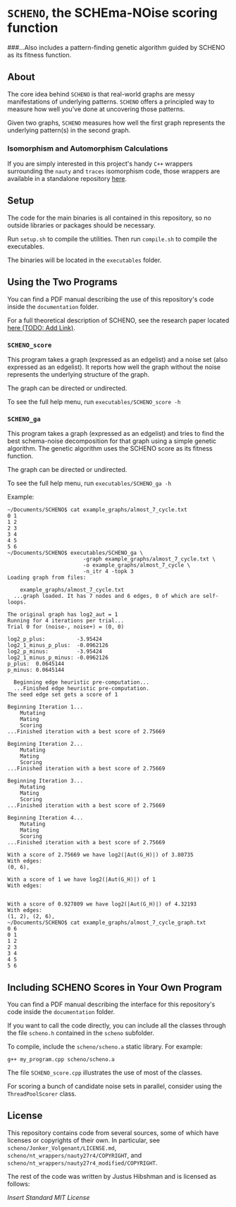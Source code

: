 # `SCHENO`, the SCHEma-NOise scoring function

###...Also includes a pattern-finding genetic algorithm guided by SCHENO as its fitness function.

## About

The core idea behind `SCHENO` is that real-world graphs are messy manifestations of underlying patterns. `SCHENO` offers a principled way to measure how well you've done at uncovering those patterns.

Given two graphs, `SCHENO` measures how well the first graph represents the underlying pattern(s) in the second graph.

### Isomorphism and Automorphism Calculations

If you are simply interested in this project's handy `C++` wrappers surrounding the `nauty` and `traces` isomorphism code, those wrappers are available in a standalone repository [here](https://github.com/schemanoise/Nauty_and_Traces).

## Setup

The code for the main binaries is all contained in this repository, so no outside libraries or packages should be necessary.

Run `setup.sh` to compile the utilities. Then run `compile.sh` to compile the executables.

The binaries will be located in the `executables` folder.

## Using the Two Programs

You can find a PDF manual describing the use of this repository's code inside the `documentation` folder.

For a full theoretical description of SCHENO, see the research paper located [here (TODO: Add Link)](https://github.com/schemanoise/SCHENO).

### `SCHENO_score`

This program takes a graph (expressed as an edgelist) and a noise set (also expressed as an edgelist). It reports how well the graph without the noise represents the underlying structure of the graph.

The graph can be directed or undirected.

To see the full help menu, run `executables/SCHENO_score -h`


### `SCHENO_ga`

This program takes a graph (expressed as an edgelist) and tries to find the best schema-noise decomposition for that graph using a simple genetic algorithm. The genetic algorithm uses the SCHENO score as its fitness function.

The graph can be directed or undirected.

To see the full help menu, run `executables/SCHENO_ga -h`

Example:

```
~/Documents/SCHENO$ cat example_graphs/almost_7_cycle.txt
0 1
1 2
2 3
3 4
4 5
5 6
~/Documents/SCHENO$ executables/SCHENO_ga \
                        -graph example_graphs/almost_7_cycle.txt \
                        -o example_graphs/almost_7_cycle \
                        -n_itr 4 -topk 3
Loading graph from files:
    
    example_graphs/almost_7_cycle.txt
  ...graph loaded. It has 7 nodes and 6 edges, 0 of which are self-loops.

The original graph has log2_aut = 1
Running for 4 iterations per trial...
Trial 0 for (noise-, noise+) = (0, 0)

log2_p_plus:          -3.95424
log2_1_minus_p_plus:  -0.0962126
log2_p_minus:         -3.95424
log2_1_minus_p_minus: -0.0962126
p_plus:  0.0645144
p_minus: 0.0645144

  Beginning edge heuristic pre-computation...
  ...Finished edge heuristic pre-computation.
The seed edge set gets a score of 1

Beginning Iteration 1...
	Mutating
	Mating
	Scoring
...Finished iteration with a best score of 2.75669

Beginning Iteration 2...
	Mutating
	Mating
	Scoring
...Finished iteration with a best score of 2.75669

Beginning Iteration 3...
	Mutating
	Mating
	Scoring
...Finished iteration with a best score of 2.75669

Beginning Iteration 4...
	Mutating
	Mating
	Scoring
...Finished iteration with a best score of 2.75669

With a score of 2.75669 we have log2(|Aut(G_H)|) of 3.80735
With edges: 
(0, 6), 

With a score of 1 we have log2(|Aut(G_H)|) of 1
With edges: 


With a score of 0.927809 we have log2(|Aut(G_H)|) of 4.32193
With edges: 
(1, 2), (2, 6),
~/Documents/SCHENO$ cat example_graphs/almost_7_cycle_graph.txt
0 6
0 1
1 2
2 3
3 4
4 5
5 6
```


## Including SCHENO Scores in Your Own Program

You can find a PDF manual describing the interface for this repository's code inside the `documentation` folder.

If you want to call the code directly, you can include all the classes through the file `scheno.h` contained in the `scheno` subfolder.

To compile, include the `scheno/scheno.a` static library. For example:

```
g++ my_program.cpp scheno/scheno.a
```

The file `SCHENO_score.cpp` illustrates the use of most of the classes.

For scoring a bunch of candidate noise sets in parallel, consider using the `ThreadPoolScorer` class.

## License

This repository contains code from several sources, some of which have licenses or copyrights of their own. In particular, see `scheno/Jonker_Volgenant/LICENSE.md`, `scheno/nt_wrappers/nauty27r4/COPYRIGHT`, and `scheno/nt_wrappers/nauty27r4_modified/COPYRIGHT`.

The rest of the code was written by Justus Hibshman and is licensed as follows:

*Insert Standard MIT License*
